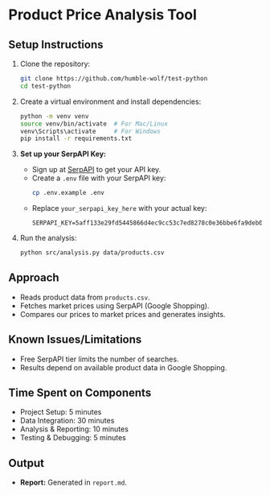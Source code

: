 # Product Price Analysis Tool

## Setup Instructions

1. Clone the repository:
   ```bash
   git clone https://github.com/humble-wolf/test-python
   cd test-python
   ```

2. Create a virtual environment and install dependencies:
   ```bash
   python -m venv venv
   source venv/bin/activate  # For Mac/Linux
   venv\Scripts\activate     # For Windows
   pip install -r requirements.txt
   ```

3. **Set up your SerpAPI Key:**
   - Sign up at [SerpAPI](https://serpapi.com/) to get your API key.
   - Create a `.env` file with your SerpAPI key:
     ```bash
     cp .env.example .env
     ```
   - Replace `your_serpapi_key_here` with your actual key:
     ```env
     SERPAPI_KEY=5aff133e29fd5445866d4ec9cc53c7ed8278c0e36bbe6fa9deb00d693e88aa93
     ```

4. Run the analysis:
   ```bash
   python src/analysis.py data/products.csv
   ```

## Approach
- Reads product data from `products.csv`.
- Fetches market prices using SerpAPI (Google Shopping).
- Compares our prices to market prices and generates insights.

## Known Issues/Limitations
- Free SerpAPI tier limits the number of searches.
- Results depend on available product data in Google Shopping.

## Time Spent on Components
- Project Setup: 5 minutes
- Data Integration: 30 minutes
- Analysis & Reporting: 10 minutes
- Testing & Debugging: 5 minutes

## Output
- **Report:** Generated in `report.md`.